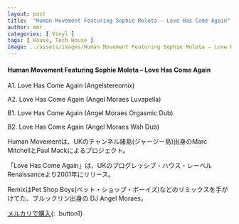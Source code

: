 ```yaml
---
layout: post
title:  "Human Movement Featuring Sophie Moleta – Love Has Come Again"
author: mmr
categories: [ Vinyl ]
tags: [ House, Tech House ]
image: ../assets/images/Human Movement Featuring Sophie Moleta – Love Has Come Again.jpg
---
```


#### Human Movement Featuring Sophie Moleta – Love Has Come Again

A1. Love Has Come Again (Angelstereomix)

A2. Love Has Come Again (Angel Moraes Luvapella)

B1. Love Has Come Again (Angel Moraes Orgasmic Dub)

B2. Love Has Come Again (Angel Moraes Wah Dub)

Human Movementは、UKのチャンネル諸島(ジャージー島)出身のMarc MitchellとPaul Mackによるプロジェクト。

「Love Has Come Again」は、UKのプログレッシブ・ハウス・レーベルRenaissanceより2001年にリリース。

RemixはPet Shop Boys(ペット・ショップ・ボーイズ)などのリミックスを手がけてた、ブルックリン出身の DJ Angel Moraes。

[メルカリで購入](https://jp.mercari.com/item/m81279883404?afid=6142608987){: .button1}

